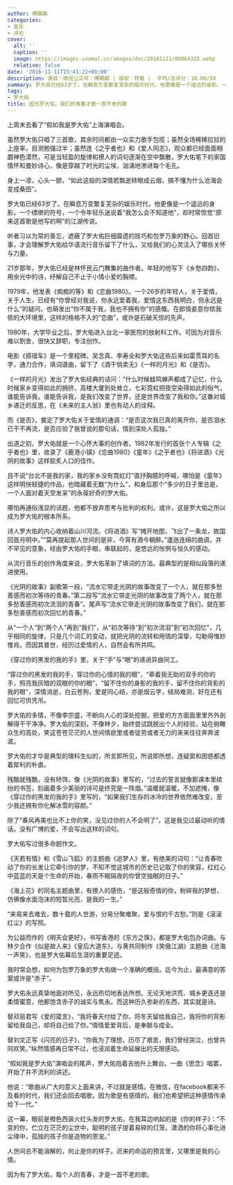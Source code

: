 ```yaml
---
author: 傅踢踢
categories:
- 音乐
- 评论
cover:
  alt: ''
  caption: ''
  image: https://images.soomal.cc/images/doc/20161111/00064325.webp
  relative: false
date: '2016-11-11T15:41:22+08:00'
description: 源自：微信公众号：傅踢踢 | 版权：转载 |  平均/总评分：10.00/50
summary: 罗大佑已经63岁了。在瞬息万变繁复芜杂的娱乐时代，他更像是一个遥远的身影，一个缥缈的符号，一个令年轻乐迷说着“我怎么会不知道他”，却时常惊觉“原来这首歌是他写的啊”的江湖传说……
tags:
- 罗大佑
title: 因为罗大佑，我们的青春才是一首不老的歌
---
```


上周末去看了“假如我是罗大佑”上海演唱会。

虽然罗大佑只唱了三首歌，其余时间都由一众实力歌手包揽；虽然全场稀稀拉拉的上座率，目测勉强过半；虽然连《之乎者也》和《爱人同志》，观众都已经面面相觑神色漠然，可是当轻盈的旋律和撩人的词句逐渐在空中飘散，罗大佑笔下的家国情怀和曼妙诗心，像是穿越了时光的尘埃，汹涌地渗进每个毛孔。

身上一凛，心头一颤，“如此这般的深情若飘逝转眼成云烟，搞不懂为什么沧海会变成桑田”。

罗大佑已经63岁了。在瞬息万变繁复芜杂的娱乐时代，他更像是一个遥远的身影，一个缥缈的符号，一个令年轻乐迷说着“我怎么会不知道他”，却时常惊觉“原来这首歌是他写的啊”的江湖传说。

听者习以为常的善忘，遮蔽了罗大佑巨细靡遗的技巧和包罗万象的野心。回首旧事，才会理解罗大佑给华语流行音乐留下了什么，又给我们的心灵注入了哪些关怀与力量。

21岁那年，罗大佑已经是林怀民云门舞集的曲作者。年轻的他写下《乡愁四韵》，用余光中的诗，纾解自己不止于小情小爱的胸襟。

1979年，他发表《痴痴的等》和《恋曲1980》。一个26岁的年轻人，关于爱情，关于人生，已经有“你曾经对我说，你永远爱着我，爱情这东西我明白，但永远是什么”的疑问，也萌发出“你不属于我，我也不拥有你”的感慨。在郎情妾意你侬我侬的大环境里，这样的格格不入的“恋曲”，或许是石破天惊的先声。

1980年，大学毕业之后，罗大佑进入台北一家医院的放射科工作。可因为对音乐难以割舍，很快又辞职，专注创作。

电影《搭错车》是一个里程碑。吴念真、李寿全和罗大佑这些后来如雷贯耳的名字，通力合作，填词谱曲，留下了《酒干倘卖无》《一样的月光》和《是否》。

《一样的月光》发出了罗大佑经典的诘问：“什么时候蛙鸣蝉声都成了记忆，什么时候家乡变得如此的拥挤，高楼大厦到处耸立，七彩霓虹把夜空染得如此的俗气，谁能告诉我，谁能告诉我，是我们改变了世界，还是世界改变了我和你。”这番对城乡递迁的反思，在《未来的主人翁》里也有动人的诠释。

而《是否》，奠定了罗大佑关于爱情的通调：“是否这次我已真的离开你，是否泪水已干不再流，是否应验了我曾说的那句话，情到深处人孤独。”

出道之初，罗大佑就是一个心怀大事的创作者。1982年发行的首张个人专辑《之乎者也》里，收录了《鹿港小镇》《恋曲1980》《童年》《之乎者也》《将进酒》《光阴的故事》这样脍炙人口的佳作。

且不说“台北不是我的家，我的家乡没有霓虹灯”直抒胸臆的呼喊，哪怕是《童年》这样明快轻捷的作品，也暗藏着无数“为什么”，和身后那个“多少的日子里总是，一个人面对着天空发呆”的永葆好奇的罗大佑。

哪怕再通俗浅显的话题，他都不放弃思考与批判的权利。或许，这是罗大佑之所以成为罗大佑的根本所系。

诗人罗大佑的内心收纳着山川河流。《将进酒》写“摊开地图，飞出了一条龙，故国回首月明中。”“莫再提起那人世间的是非，今宵有酒今朝醉。”逶迤连绵的曲调，并不罕见的意象，经由罗大佑的手眼，串联起的，是悠远的怅惘与恒久的感动。

从流行音乐的创作角度来说，罗大佑革新了填词的方法。最典型的是相似段落的递进使用。

《光阴的故事》副歌第一段，“流水它带走光阴的故事改变了一个人，就在那多愁善感而初次等待的青春。”第二段写“流水它带走光阴的故事改变了两个人，就在那多愁善感而初次流泪的青春”。尾声写“流水它带走光阴的故事改变了我们，就在那多愁善感而初次回忆的青春。”

从“一个人”到“两个人”再到“我们”，从“初次等待”到“初次流泪”到“初次回忆”，几乎相同的旋律，只是几个词汇的变动，就把光阴的流转和用情的深挚，勾勒得惟妙惟肖。而因其普世，经历过爱情的人，自然会有所共鸣。

《穿过你的黑发的我的手》里，关于“手”与“眼”的递进异曲同工。

“穿过你的黑发的我的手，穿过你的心情的我的眼”，“牵着我无助的双手的你的手，照亮我灰暗的双眼的你的眼”，“留不住你的身影的我的手，留不住你的背影的我的眼”，深情消逝，白云苍狗，爱是同心结，亦是烟云字，结局难测，好在还有回忆可供凭吊。

罗大佑的多情，不像李宗盛，不断向人心的深处挖掘，把爱的方方面面里里外外剖解得干干净净。罗大佑的深刻，不像林夕，始终尝试跳脱出个人的经验，站在俯瞰众生的高处，笑这苍苍茫茫的人世间情欲里或者徒劳或者无力的来来往往奔奔波波。

罗大佑的才华是典型的理科生似的，所言即所见，所说即所想，连疑窦和困惑都透着犀利的朴直。

残酷就残酷，没有矫饰，像《光阴的故事》里写的，“过去的誓言就像那课本里缤纷的书签，刻画着多少美丽的诗可是终究是一阵烟。”温暖就温暖，不加遮掩，像《穿过你的黑发的我的手》里写的，“如果我们生存的冰冷的世界依然难改变，至少我还拥有你化解冰雪的容颜。”

除了“春风再美也比不上你的笑，没见过你的人不会明了”，这是我见过最动听的情话。没有广博的爱，不会写出这样的词句。

罗大佑写过很多命题作文。

《天若有情》和《雪山飞狐》的主题曲《追梦人》里，有绝美的词句：“让青春吹动了你的长发让它牵引你的梦，不知不觉这城市的历史已记取了你的笑容，红红心中蓝蓝的天是个生命的开始，春雨不眠隔夜的你曾空独眠的日子。”

《海上花》的同名主题曲里，有撩人的感伤，“是这般奇情的你，粉碎我的梦想，仿佛像水面泡沫的短暂光亮，是我的一生。”

“来易来去难去，数十载的人世游，分易分聚难聚，爱与恨的千古愁。”则是《滚滚红尘》的写照。

为公益而作的《明天会更好》，书写香港的《东方之珠》，都是罗大佑包办词曲。与林夕合作《似是故人来》《皇后大道东》，与黄共同制作《笑傲江湖》主题曲《沧海一声笑》，也是罗大佑幕后生涯的重要足迹。

我时常会想，如何为包罗万象的罗大佑做一个准确的概括。迄今为止，最满意的答案或许是“赤子”。

罗大佑永远真挚地面对所见，永远热切地表达所想。无论天地洪荒、城乡更迭还是柔情蜜意，他都饱含赤子的诚实与隽永。而这种历久弥新的东西，其实就是诗。

替邓丽君写《爱的箴言》，“我将春天付给了你，将冬天留给我自己，我将你的背影留给我自己，却将自己给了你。”情情爱爱背后，是奉献与成全。

替刘文正写《闪亮的日子》，“你我为了理想，历尽了艰苦，我们曾经哭泣，也曾共同欢笑。”纵然情感再日常不过，也浸润着生命延展出的无限感动。

“假如我是罗大佑”演唱会的尾声，罗大佑抱着吉他升上舞台。一曲《思念》唱罢，开始了并不流利的讲述。

他说：“歌曲从广大的意义上面来讲，不过就是感情。在微信，在facebook都来不及看的时代，我们还会回去唱歌，因为歌是有感情的。我们也希望把这种感情传承给下一代。”

这一幕，眼前是橙色西装火红头发的罗大佑，在我耳边响起的是《你的样子》：“不变的你，伫立在茫茫的尘世中，聪明的孩子提着易碎的灯笼，潇洒的你将心事化进尘缘中，孤独的孩子你是造物的恩宠。”

人世间总不能溶解的，何止是你的样子。迟来的命运的预言里，又哪里是我的心情。

因为有了罗大佑，每个人的青春，才是一首不老的歌。